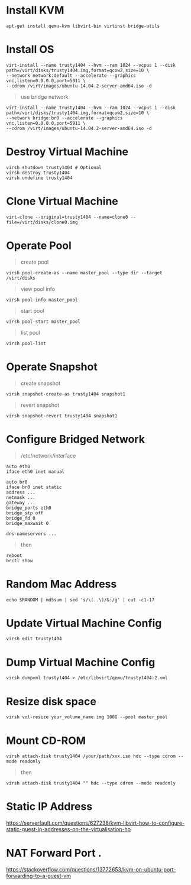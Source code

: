 # Install KVM  

	apt-get install qemu-kvm libvirt-bin virtinst bridge-utils

# Install OS  

	virt-install --name trusty1404 --hvm --ram 1024 --vcpus 1 --disk path=/virt/disks/trusty1404.img,format=qcow2,size=10 \  
	--network network:default --accelerate --graphics vnc,listen=0.0.0.0,port=5911 \  
	--cdrom /virt/images/ubuntu-14.04.2-server-amd64.iso -d  

> use bridge network  

	virt-install --name trusty1404 --hvm --ram 1024 --vcpus 1 --disk path=/virt/disks/trusty1404.img,format=qcow2,size=10 \  
	--network bridge:br0 --accelerate --graphics vnc,listen=0.0.0.0,port=5911 \  
	--cdrom /virt/images/ubuntu-14.04.2-server-amd64.iso -d  

# Destroy Virtual Machine  
  
	virsh shutdown trusty1404 # Optional  
	virsh destroy trusty1404  
	virsh undefine trusty1404  

# Clone Virtual Machine  
  
	virt-clone --original=trusty1404 --name=clone0 --file=/virt/disks/clone0.img

# Operate Pool   

> create pool  

	virsh pool-create-as --name master_pool --type dir --target /virt/disks  

> view pool info    

	virsh pool-info master_pool  

> start pool  

	virsh pool-start master_pool  

> list pool  

	virsh pool-list  

# Operate Snapshot  

> create snapshot  

	virsh snapshot-create-as trusty1404 snapshot1  

> revert snapshot  

	virsh snapshot-revert trusty1404 snapshot1  

# Configure Bridged Network

> /etc/network/interface

	auto eth0
	iface eth0 inet manual

	auto br0
	iface br0 inet static
	address ...
	netmask ...
	gateway ...
	bridge_ports eth0
	bridge_stp off
	bridge_fd 0
	bridge_maxwait 0

	dns-nameservers ...

> then  

	reboot  
	brctl show  

# Random Mac Address
  
	echo $RANDOM | md5sum | sed 's/\(..\)/&:/g' | cut -c1-17

# Update Virtual Machine Config
  
	virsh edit trusty1404  

# Dump Virtual Machine Config  
  
	virsh dumpxml trusty1404 > /etc/libvirt/qemu/trusty1404-2.xml

# Resize disk space  

	virsh vol-resize your_volume_name.img 100G --pool master_pool  

# Mount CD-ROM  

	virsh attach-disk trusty1404 /your/path/xxx.iso hdc --type cdrom --mode readonly  

> then  

	virsh attach-disk trusty1404 "" hdc --type cdrom --mode readonly  
	
# Static IP Address

https://serverfault.com/questions/627238/kvm-libvirt-how-to-configure-static-guest-ip-addresses-on-the-virtualisation-ho

# NAT Forward Port . 

https://stackoverflow.com/questions/13772653/kvm-on-ubuntu-port-forwarding-to-a-guest-vm

